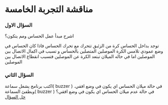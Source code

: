 # مناقشة التجربة الخامسة


### السؤال الاول

اشرح مبدأ عمل الحساس ومم يتكون؟ <br>

توجد بداخل الحساس كرة من الزئبق تتحرك مع تحرك الحساس فاذا كان الحساس في وضع عمودي تلامس الكرة الموصلين المتصلين بالحساس  و تسبب في اكمال الاتصال بين الموصلين اما في حاله الميلان تبتعد الكرة عن الموصلين فتسبب انقطاع الاتصال بين الموصلين

### السؤال الثاني

اكتب برنامج يشغل سماعة( buzzer ) قي حالة ميلان الحساس اي يكون في وضع افقي. ويطفئ السماعة( buzzer ) في
حالة عدم ميلان الحساس اي يكون في وضع افقي؟
<br>
[حل السؤال](index.ino)